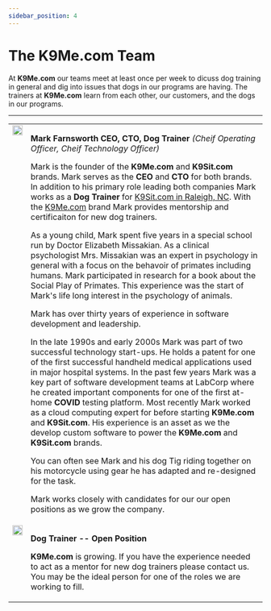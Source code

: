 ```yaml
---
sidebar_position: 4
---
```

# The K9Me.com Team
At **K9Me.com** our teams meet at least once per week to dicuss dog training
in general and dig into issues that dogs in our programs are having. The
trainers at **K9Me.com** learn from each other, our customers, and the dogs in
our programs.

<hr />

<table>

<tr>
<td valign="top">
<a href="https://www.facebook.com/mark.farnsworth.v2/"><img src="https://K9Sit.com/mark-farnsworth.png"  width="100%" /></a>
</td>
<td>

**Mark Farnsworth CEO, CTO, Dog Trainer**
_(Cheif Operating Officer, Cheif Technology Officer)_

Mark is the founder of the **K9Me.com** and **K9Sit.com** brands. Mark serves
as the **CEO** and **CTO** for both brands. In addition to his primary role
leading both companies Mark works as a **Dog Trainer**
for [K9Sit.com in Raleigh, NC](https://raleigh-nc.K9Sit.com/). With the
[K9Me.com](https://k9me.com) brand Mark provides mentorship and certificaiton
for new dog trainers.

As a young child, Mark spent five years in a special school run by Doctor
Elizabeth Missakian. As a clinical psychologist Mrs. Missakian was an expert in
psychology in general with a focus on the behavoir of primates including
humans. Mark participated in research for a book about the Social Play of
Primates. This experience was the start of Mark's life long interest in
the psychology of animals.

Mark has over thirty years of experience in software development and
leadership.

In the late 1990s and early 2000s Mark was part of two successful technology
start-ups. He holds a patent for one of the first successful handheld medical
applications used in major hospital systems. In the past few years Mark was a
key part of software development teams at LabCorp where he created important
components for one of the first at-home **COVID** testing platform. Most
recently Mark worked as a cloud computing expert for before starting
**K9Me.com** and **K9Sit.com**. His experience is an asset as we the develop
custom software to power the **K9Me.com** and **K9Sit.com** brands.

You can often see Mark and his dog Tig riding together on his motorcycle using
gear he has adapted and re-designed for the task.

Mark works closely with candidates for our our open positions as we grow the
company.

</td>
</tr>

<tr>
<td valign="top">
<img src="https://K9Me.com/img/blank-person.png"  width="100%" />
</td>
<td>

**Dog Trainer -- Open Position**

**K9Me.com** is growing. If you have the experience needed to act as a mentor
for new dog trainers please contact us. You may be the ideal person for one of
the roles we are working to fill.

</td>
</tr>

</table>